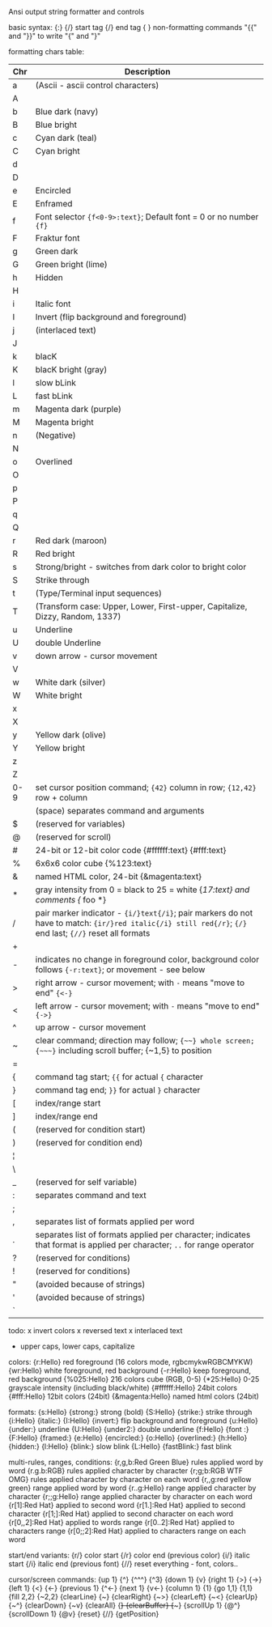 Ansi output string formatter and controls

basic syntax:
{<params>:<text>}
{<params>/} start tag
{/<params>} end tag
{<command> <args>} non-formatting commands
"{{" and "}}" to write "{" and "}"

formatting chars table:

|Chr| Description
|---|---------------------------------------------------------------------------
| a | (Ascii - ascii control characters)
| A |
| b | Blue dark (navy)
| B | Blue bright
| c | Cyan dark (teal)
| C | Cyan bright
| d |
| D |
| e | Encircled
| E | Enframed
| f | Font selector `{f<0-9>:text}`; Default font = 0 or no number `{f}`
| F | Fraktur font
| g | Green dark
| G | Green bright (lime)
| h | Hidden
| H |
| i | Italic font
| I | Invert (flip background and foreground)
| j | (interlaced text)
| J | 
| k | blacK
| K | blacK bright (gray)
| l | slow bLink
| L | fast bLink
| m | Magenta dark (purple)
| M | Magenta bright
| n | (Negative)
| N |
| o | Overlined
| O |
| p |
| P |
| q |
| Q |
| r | Red dark (maroon)
| R | Red bright
| s | Strong/bright - switches from dark color to bright color
| S | Strike through
| t | (Type/Terminal input sequences)
| T | (Transform case: Upper, Lower, First-upper, Capitalize, Dizzy, Random, 1337)
| u | Underline
| U | double Underline
| v | down arrow - cursor movement
| V |
| w | White dark (silver)
| W | White bright
| x |
| X | 
| y | Yellow dark (olive)
| Y | Yellow bright
| z | 
| Z | 
|0-9| set cursor position command; `{42}` column in row; `{12,42}` row + column
|   | (space) separates command and arguments
| $ | (reserved for variables)
| @ | (reserved for scroll)
| # | 24-bit or 12-bit color code {#ffffff:text} {#fff:text}
| % | 6x6x6 color cube {%123:text}
| & | named HTML color, 24-bit {&magenta:text}
| * | gray intensity from 0 = black to 25 = white {*17:text} and comments {* foo *}
| / | pair marker indicator - `{i/}text{/i}`; pair markers do not have to match: `{ir/}red italic{/i} still red{/r}`; `{/}` end last; `{//}` reset all formats
| + |
| - | indicates no change in foreground color, background color follows `{-r:text}`; or movement - see below
| > | right arrow - cursor movement; with `-` means "move to end" `{<-}`
| < | left arrow - cursor movement; with `-` means "move to end" `{->}`
| ^ | up arrow - cursor movement
| ~ | clear command; direction may follow; `{~~} whole screen; {~~~}` including scroll buffer; {~1,5} to position
| = |
| { | command tag start; `{{` for actual `{` character
| } | command tag end; `}}` for actual `}` character
| [ | index/range start
| ] | index/range end
| ( | (reserved for condition start)
| ) | (reserved for condition end)
| ¦ |
| \ |
| _ | (reserved for self variable)
| : | separates command and text
| ; |
| , | separates list of formats applied per word
| . | separates list of formats applied per character; indicates that format is applied per character; `..` for range operator
| ? | (reserved for conditions)
| ! | (reserved for conditions)
| " | (avoided because of strings)
| ' | (avoided because of strings)
| ` |

todo:
x invert colors
x reversed text
x interlaced text
- upper caps, lower caps, capitalize

colors:
{r:Hello} red foreground (16 colors mode, rgbcmykwRGBCMYKW)
{wr:Hello} white foreground, red background
{-r:Hello} keep foreground, red background
{%025:Hello} 216 colors cube (RGB, 0-5)
{*25:Hello} 0-25 grayscale intensity (including black/white)
{#ffffff:Hello} 24bit colors
{#fff:Hello} 12bit colors (24bit)
{&magenta:Hello} named html colors (24bit)

formats:
{s:Hello} {strong:} strong (bold)
{S:Hello} {strike:} strike through
{i:Hello} {italic:}
{I:Hello} {invert:} flip background and foreground
{u:Hello} {under:}  underline
{U:Hello} {under2:} double underline
{f:Hello} {font <n>:}
{F:Hello} {framed:}
{e:Hello} {encircled:}
{o:Hello} {overlined:}
{h:Hello} {hidden:}
{l:Hello} {blink:} slow blink
{L:Hello} {fastBlink:} fast blink

multi-rules, ranges, conditions:
{r,g,b:Red Green Blue} rules applied word by word
{r.g.b:RGB} rules applied character by character
{r;g;b:RGB WTF OMG} rules applied character by character on each word
{r,,g:red yellow green} range applied word by word
{r..g:Hello} range applied character by character
{r;;g:Hello} range applied character by character on each word
{r[1]:Red Hat} applied to second word
{r[1.]:Red Hat} applied to second character
{r[1;]:Red Hat} applied to second character on each word
{r[0,,2]:Red Hat} applied to words range
{r[0..2]:Red Hat} applied to characters range
{r[0;;2]:Red Hat} applied to characters range on each word

start/end variants:
{r/} color start
{/r} color end (previous color)
{i/} italic start
{/i} italic end (previous font)
{//} reset everything - font, colors..

cursor/screen commands:
{up 1}           {^} {^^^} {^3}
{down 1}         {v}
{right 1}        {>} {->}
{left 1}         {<} {<-}
{previous 1}     {^<-}
{next 1}         {v<-}
{column 1}       {1}
{go 1,1}         {1,1}
{fill 2,2}       {~2,2}
{clearLine}      {~}
{clearRight}     {~>}
{clearLeft}      {~<}
{clearUp}        {~^}
{clearDown}      {~v}
{clearAll}       {~~}
{clearBuffer}    {~~~}
{scrollUp 1}     {@^}
{scrollDown 1}   {@v}
{reset}          {//}
{getPosition}